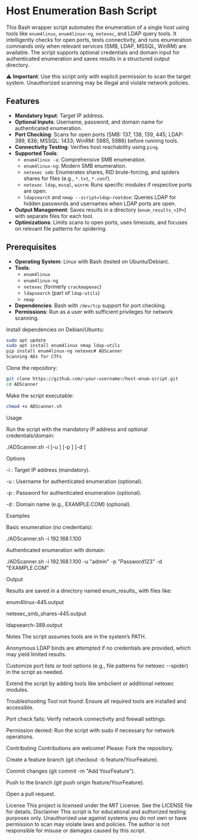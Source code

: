 # Host Enumeration Bash Script

This Bash wrapper script automates the enumeration of a single host using tools like `enum4linux`, `enum4linux-ng`, `netexec`, and LDAP query tools. It intelligently checks for open ports, tests connectivity, and runs enumeration commands only when relevant services (SMB, LDAP, MSSQL, WinRM) are available. The script supports optional credentials and domain input for authenticated enumeration and saves results in a structured output directory.

⚠️ **Important**: Use this script only with explicit permission to scan the target system. Unauthorized scanning may be illegal and violate network policies.

## Features

- **Mandatory Input**: Target IP address.
- **Optional Inputs**: Username, password, and domain name for authenticated enumeration.
- **Port Checking**: Scans for open ports (SMB: 137, 138, 139, 445; LDAP: 389, 636; MSSQL: 1433; WinRM: 5985, 5986) before running tools.
- **Connectivity Testing**: Verifies host reachability using `ping`.
- **Supported Tools**:
  - `enum4linux -a`: Comprehensive SMB enumeration.
  - `enum4linux-ng`: Modern SMB enumeration.
  - `netexec smb`: Enumerates shares, RID brute-forcing, and spiders shares for files (e.g., `*.txt`, `*.conf`).
  - `netexec ldap`, `mssql`, `winrm`: Runs specific modules if respective ports are open.
  - `ldapsearch` and `nmap --script=ldap-rootdse`: Queries LDAP for hidden passwords and usernames when LDAP ports are open.
- **Output Management**: Saves results in a directory (`enum_results_<IP>`) with separate files for each tool.
- **Optimizations**: Limits scans to open ports, uses timeouts, and focuses on relevant file patterns for spidering.

## Prerequisites

- **Operating System**: Linux with Bash (tested on Ubuntu/Debian).
- **Tools**:
  - `enum4linux`
  - `enum4linux-ng`
  - `netexec` (formerly `crackmapexec`)
  - `ldapsearch` (part of `ldap-utils`)
  - `nmap`
- **Dependencies**: Bash with `/dev/tcp` support for port checking.
- **Permissions**: Run as a user with sufficient privileges for network scanning.

Install dependencies on Debian/Ubuntu:
```bash
sudo apt update
sudo apt install enum4linux nmap ldap-utils
pip install enum4linux-ng netexec# ADScanner
Scanning ADs for CTFs
```
Clone the repository:
```bash
git clone https://github.com/<your-username>/host-enum-script.git
cd ADScanner
```
Make the script executable:
```bash
chmod +x ADScanner.sh
```
Usage

Run the script with the mandatory IP address and optional credentials/domain:

./ADScanner.sh -i <IP> [-u <username>] [-p <password>] [-d <domain>]

Options

-i <IP>: Target IP address (mandatory).

-u <username>: Username for authenticated enumeration (optional).

-p <password>: Password for authenticated enumeration (optional).

-d <domain>: Domain name (e.g., EXAMPLE.COM) (optional).

Examples

Basic enumeration (no credentials):

./ADScanner.sh -i 192.168.1.100

Authenticated enumeration with domain:

./ADScanner.sh -i 192.168.1.100 -u "admin" -p "Password123" -d "EXAMPLE.COM"

Output

Results are saved in a directory named enum_results_<IP> with files like:

enum4linux-445.output

netexec_smb_shares-445.output

ldapsearch-389.output

Notes
The script assumes tools are in the system’s PATH.

Anonymous LDAP binds are attempted if no credentials are provided, which may yield limited results.

Customize port lists or tool options (e.g., file patterns for netexec --spider) in the script as needed.

Extend the script by adding tools like smbclient or additional netexec modules.

Troubleshooting
Tool not found: Ensure all required tools are installed and accessible.

Port check fails: Verify network connectivity and firewall settings.

Permission denied: Run the script with sudo if necessary for network operations.

Contributing
Contributions are welcome! Please:
Fork the repository.

Create a feature branch (git checkout -b feature/YourFeature).

Commit changes (git commit -m "Add YourFeature").

Push to the branch (git push origin feature/YourFeature).

Open a pull request.

License
This project is licensed under the MIT License. See the LICENSE file for details.
Disclaimer
This script is for educational and authorized testing purposes only. Unauthorized use against systems you do not own or have permission to scan may violate laws and policies. The author is not responsible for misuse or damages caused by this script.


